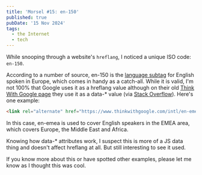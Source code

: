 ```yaml
---
title: 'Morsel #15: en-150'
published: true
pubDate: '15 Nov 2024'
tags:
  - the Internet
  - tech
---
```


While snooping through a website's <code>hreflang</code>, I noticed a unique ISO code: <code>en-150</code>.

According to a number of source, en-150 is the [language subtag](https://www.w3.org/International/articles/language-tags/#region) for English spoken in Europe, which comes in handy as a catch-all. While it is valid, I'm not 100% that Google uses it as a hreflang value although on their old [Think With Google page](https://web.archive.org/web/20250627152147/https://www.thinkwithgoogle.com/intl/en-emea/) they use it as a data-* value (via [Stack Overflow](https://stackoverflow.com/questions/35989478/hreflang-tags-for-europe)). Here's one example:

```html
<link rel="alternate" href="https://www.thinkwithgoogle.com/intl/en-emea/" hreflang="en-dz" data-code="en-emea">
```

In this case, en-emea is used to cover English speakers in the EMEA area, which covers Europe, the Middle East and Africa.

Knowing how data-* attributes work, I suspect this is more of a JS data thing and doesn't affect hreflang at all. But still interesting to see it used.

If you know more about this or have spotted other examples, please let me know as I thought this was cool.
